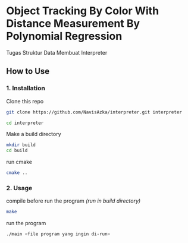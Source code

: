 # Object Tracking By Color With Distance Measurement By Polynomial Regression

Tugas Struktur Data Membuat Interpreter

## How to Use
### 1. Installation
Clone this repo
```bash
git clone https://github.com/NavisAzka/interpreter.git interpreter

cd interpreter
```

Make a build directory
```bash
mkdir build
cd build
```

run cmake
```bash
cmake ..
```

### 2. Usage
compile before run the program
*(run in build directory)*
```bash
make
```
run the program
```bash
./main <file program yang ingin di-run>
```
